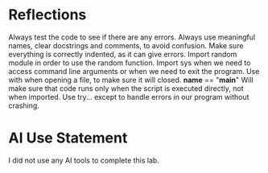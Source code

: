 # Reflections
Always test the code to see if there are any errors.
Always use meaningful names, clear docstrings and comments, to avoid confusion.
Make sure everything is correctly indented, as it can give errors.
Import random module in order to use the random function.
Import sys when we need to access command line arguments or when we need to exit the program.
Use with when opening a file, to make sure it will closed.
 __name__ == "__main__" Will make sure that code runs only when the script is executed directly, not when imported.
Use try... except to handle errors in our program without crashing.

# AI Use Statement
I did not use any AI tools to complete this lab.